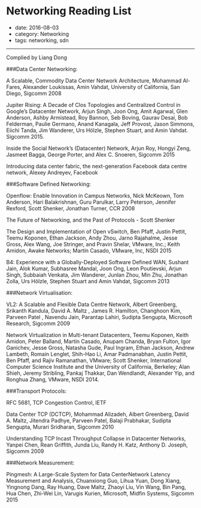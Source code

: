# Networking Reading List

- date: 2016-08-03
- category: Networking
- tags: networking, sdn

----------------

Complied by Liang Dong

###Data Center Networking:

A Scalable, Commodity Data Center Network Architecture, Mohammad Al-Fares, Alexander Loukissas, Amin Vahdat, University of California, San Diego, Sigcomm 2008

Jupiter Rising: A Decade of Clos Topologies and Centralized Control in Google’s Datacenter Network, Arjun Singh, Joon Ong, Amit Agarwal, Glen Anderson, Ashby Armistead, Roy Bannon, Seb Boving, Gaurav Desai, Bob Felderman, Paulie Germano, Anand Kanagala, Jeff Provost, Jason Simmons, Eiichi Tanda, Jim Wanderer, Urs Hölzle, Stephen Stuart, and Amin Vahdat. Sigcomm 2015.

Inside the Social Network’s (Datacenter) Network, Arjun Roy, Hongyi Zeng, Jasmeet Bagga, George Porter, and Alex C. Snoeren, Sigcomm 2015

Introducing data center fabric, the next-generation Facebook data centre network, Alexey Andreyev, Facebook

###Software Defined Networking:

Openflow: Enable Innovation in Campus Networks, Nick McKeown, Tom Anderson, Hari Balakrishnan, Guru Parulkar, Larry Peterson, Jennifer Rexford, Scott Shenker, Jonathan Turner, CCR 2008

The Future of Networking, and the Past of Protocols - Scott Shenker

The Design and Implementation of Open vSwitch, Ben Pfaff, Justin Pettit, Teemu Koponen, Ethan Jackson, Andy Zhou, Jarno Rajahalme, Jesse Gross, Alex Wang, Joe Stringer, and Pravin Shelar, VMware, Inc.; Keith Amidon, Awake Networks; Martín Casado, VMware, Inc, NSDI 2015

B4: Experience with a Globally-Deployed Software Defined WAN, Sushant Jain, Alok Kumar, Subhasree Mandal, Joon Ong, Leon Poutievski, Arjun Singh, Subbaiah Venkata, Jim Wanderer, Junlan Zhou, Min Zhu, Jonathan Zolla, Urs Hölzle, Stephen Stuart and Amin Vahdat, Sigcomm 2013

###Network Virtualisation:

VL2: A Scalable and Flexible Data Centre Network, Albert Greenberg, Srikanth Kandula,  David A. Maltz , James R. Hamilton, Changhoon Kim, Parveen Patel , Navendu Jain, Parantap Lahiri, Sudipta Sengupta, Microsoft Research, Sigcomm 2009

Network Virtualization in Multi-tenant Datacenters, Teemu Koponen, Keith Amidon, Peter Balland, Martín Casado, Anupam Chanda, Bryan Fulton, Igor Ganichev, Jesse Gross, Natasha Gude, Paul Ingram, Ethan Jackson, Andrew Lambeth, Romain Lenglet, Shih-Hao Li, Amar Padmanabhan, Justin Pettit, Ben Pfaff, and Rajiv Ramanathan, VMware; Scott Shenker, International Computer Science Institute and the University of California, Berkeley; Alan Shieh, Jeremy Stribling, Pankaj Thakkar, Dan Wendlandt, Alexander Yip, and Ronghua Zhang, VMware, NSDI 2014.

###Transport Protocols:

RFC 5681, TCP Congestion Control, IETF

Data Center TCP (DCTCP), Mohammad Alizadeh, Albert Greenberg, David A. Maltz, Jitendra Padhye, Parveen Patel, Balaji Prabhakar, Sudipta Sengupta, Murari Sridharan, Sigcomm 2010

Understanding TCP Incast Throughput Collapse in Datacenter Networks, Yanpei Chen, Rean Griffith, Junda Liu, Randy H. Katz, Anthony D. Joseph, Sigcomm 2009

###Network Measurement:

Pingmesh: A Large-Scale System for Data CenterNetwork Latency Measurement and Analysis, Chuanxiong Guo, Lihua Yuan, Dong Xiang, Yingnong Dang, Ray Huang, Dave Maltz, Zhaoyi Liu, Vin Wang, Bin Pang, Hua Chen, Zhi-Wei Lin, Varugis Kurien, Microsoft, Midfin Systems, Sigcomm 2015
